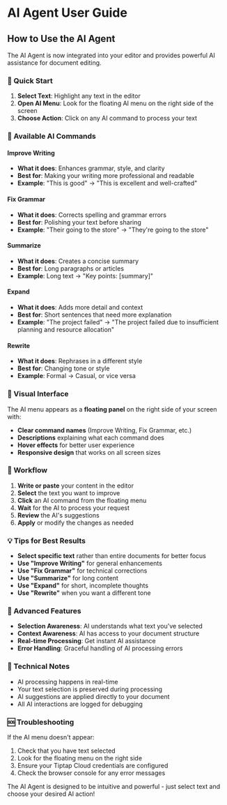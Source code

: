 # AI Agent User Guide

## How to Use the AI Agent

The AI Agent is now integrated into your editor and provides powerful AI assistance for document editing.

### 🎯 Quick Start

1. **Select Text**: Highlight any text in the editor
2. **Open AI Menu**: Look for the floating AI menu on the right side of the screen
3. **Choose Action**: Click on any AI command to process your text

### 📝 Available AI Commands

#### **Improve Writing**
- **What it does**: Enhances grammar, style, and clarity
- **Best for**: Making your writing more professional and readable
- **Example**: "This is good" → "This is excellent and well-crafted"

#### **Fix Grammar**
- **What it does**: Corrects spelling and grammar errors
- **Best for**: Polishing your text before sharing
- **Example**: "Their going to the store" → "They're going to the store"

#### **Summarize**
- **What it does**: Creates a concise summary
- **Best for**: Long paragraphs or articles
- **Example**: Long text → "Key points: [summary]"

#### **Expand**
- **What it does**: Adds more detail and context
- **Best for**: Short sentences that need more explanation
- **Example**: "The project failed" → "The project failed due to insufficient planning and resource allocation"

#### **Rewrite**
- **What it does**: Rephrases in a different style
- **Best for**: Changing tone or style
- **Example**: Formal → Casual, or vice versa

### 🎨 Visual Interface

The AI menu appears as a **floating panel** on the right side of your screen with:
- **Clear command names** (Improve Writing, Fix Grammar, etc.)
- **Descriptions** explaining what each command does
- **Hover effects** for better user experience
- **Responsive design** that works on all screen sizes

### 🔄 Workflow

1. **Write or paste** your content in the editor
2. **Select** the text you want to improve
3. **Click** an AI command from the floating menu
4. **Wait** for the AI to process your request
5. **Review** the AI's suggestions
6. **Apply** or modify the changes as needed

### 💡 Tips for Best Results

- **Select specific text** rather than entire documents for better focus
- **Use "Improve Writing"** for general enhancements
- **Use "Fix Grammar"** for technical corrections
- **Use "Summarize"** for long content
- **Use "Expand"** for short, incomplete thoughts
- **Use "Rewrite"** when you want a different tone

### 🚀 Advanced Features

- **Selection Awareness**: AI understands what text you've selected
- **Context Awareness**: AI has access to your document structure
- **Real-time Processing**: Get instant AI assistance
- **Error Handling**: Graceful handling of AI processing errors

### 🔧 Technical Notes

- AI processing happens in real-time
- Your text selection is preserved during processing
- AI suggestions are applied directly to your document
- All AI interactions are logged for debugging

### 🆘 Troubleshooting

If the AI menu doesn't appear:
1. Check that you have text selected
2. Look for the floating menu on the right side
3. Ensure your Tiptap Cloud credentials are configured
4. Check the browser console for any error messages

The AI Agent is designed to be intuitive and powerful - just select text and choose your desired AI action! 